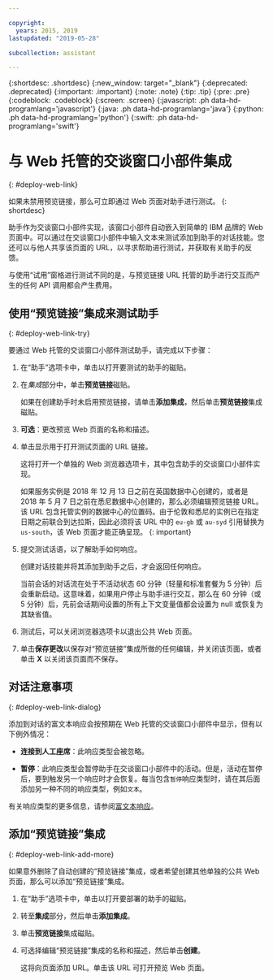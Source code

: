 ```yaml
---

copyright:
  years: 2015, 2019
lastupdated: "2019-05-28"

subcollection: assistant

---
```


{:shortdesc: .shortdesc}
{:new_window: target="_blank"}
{:deprecated: .deprecated}
{:important: .important}
{:note: .note}
{:tip: .tip}
{:pre: .pre}
{:codeblock: .codeblock}
{:screen: .screen}
{:javascript: .ph data-hd-programlang='javascript'}
{:java: .ph data-hd-programlang='java'}
{:python: .ph data-hd-programlang='python'}
{:swift: .ph data-hd-programlang='swift'}

# 与 Web 托管的交谈窗口小部件集成
{: #deploy-web-link}

如果未禁用预览链接，那么可立即通过 Web 页面对助手进行测试。
{: shortdesc}

助手作为交谈窗口小部件实现，该窗口小部件自动嵌入到简单的 IBM 品牌的 Web 页面中。可以通过在交谈窗口小部件中输入文本来测试添加到助手的对话技能。您还可以与他人共享该页面的 URL，以寻求帮助进行测试，并获取有关助手的反馈。

与使用“试用”窗格进行测试不同的是，与预览链接 URL 托管的助手进行交互而产生的任何 API 调用都会产生费用。

## 使用“预览链接”集成来测试助手
{: #deploy-web-link-try}

要通过 Web 托管的交谈窗口小部件测试助手，请完成以下步骤：

1.  在“助手”选项卡中，单击以打开要测试的助手的磁贴。

1.  在*集成*部分中，单击**预览链接**磁贴。

    如果在创建助手时未启用预览链接，请单击**添加集成**，然后单击**预览链接**集成磁贴。

1.  **可选**：更改预览 Web 页面的名称和描述。

1.  单击显示用于打开测试页面的 URL 链接。

    这将打开一个单独的 Web 浏览器选项卡，其中包含助手的交谈窗口小部件实现。

    如果服务实例是 2018 年 12 月 13 日之前在英国数据中心创建的，或者是 2018 年 5 月 7 日之前在悉尼数据中心创建的，那么必须编辑预览链接 URL。该 URL 包含托管实例的数据中心的位置码。由于伦敦和悉尼的实例已在指定日期之前联合到达拉斯，因此必须将该 URL 中的 `eu-gb` 或 `au-syd` 引用替换为 `us-south`，该 Web 页面才能正确呈现。
    {: important}

1.  提交测试话语，以了解助手如何响应。

    创建对话技能并将其添加到助手之后，才会返回任何响应。

    当前会话的对话流在处于不活动状态 60 分钟（轻量和标准套餐为 5 分钟）后会重新启动。这意味着，如果用户停止与助手进行交互，那么在 60 分钟（或 5 分钟）后，先前会话期间设置的所有上下文变量值都会设置为 null 或恢复为其缺省值。

1.  测试后，可以关闭浏览器选项卡以退出公共 Web 页面。

1.  单击**保存更改**以保存对“预览链接”集成所做的任何编辑，并关闭该页面，或者单击 **X** 以关闭该页面而不保存。

## 对话注意事项
{: #deploy-web-link-dialog}

添加到对话的富文本响应会按预期在 Web 托管的交谈窗口小部件中显示，但有以下例外情况：

- **连接到人工座席**：此响应类型会被忽略。

- **暂停**：此响应类型会暂停助手在交谈窗口小部件中的活动。但是，活动在暂停后，要到触发另一个响应时才会恢复。每当包含`暂停`响应类型时，请在其后面添加另一种不同的响应类型，例如`文本`。

有关响应类型的更多信息，请参阅[富文本响应](/docs/services/assistant?topic=assistant-dialog-overview#dialog-overview-multimedia)。

## 添加“预览链接”集成
{: #deploy-web-link-add-more}

如果意外删除了自动创建的“预览链接”集成，或者希望创建其他单独的公共 Web 页面，那么可以添加“预览链接”集成。

1.  在“助手”选项卡中，单击以打开要部署的助手的磁贴。

1.  转至**集成**部分，然后单击**添加集成**。

1.  单击**预览链接**集成磁贴。

1.  可选择编辑“预览链接”集成的名称和描述，然后单击**创建**。

    这将向页面添加 URL。单击该 URL 可打开预览 Web 页面。
